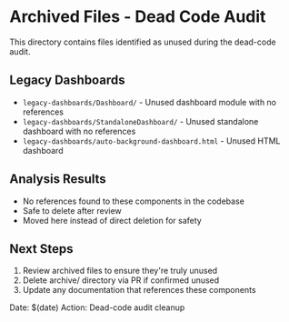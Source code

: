 # Archived Files - Dead Code Audit

This directory contains files identified as unused during the dead-code audit.

## Legacy Dashboards
- `legacy-dashboards/Dashboard/` - Unused dashboard module with no references
- `legacy-dashboards/StandaloneDashboard/` - Unused standalone dashboard with no references  
- `legacy-dashboards/auto-background-dashboard.html` - Unused HTML dashboard

## Analysis Results
- No references found to these components in the codebase
- Safe to delete after review
- Moved here instead of direct deletion for safety

## Next Steps
1. Review archived files to ensure they're truly unused
2. Delete archive/ directory via PR if confirmed unused
3. Update any documentation that references these components

Date: $(date)
Action: Dead-code audit cleanup
